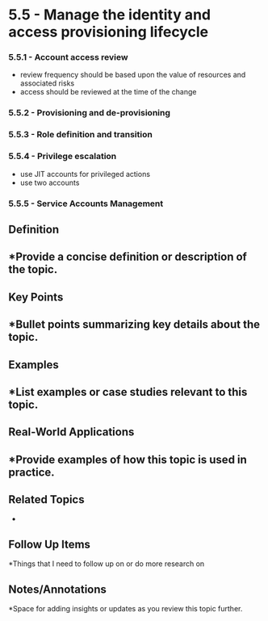 # 5.5 - Manage the identity and access provisioning lifecycle
### 5.5.1 - Account access review
- review frequency should be based upon the value of resources and associated risks
- access should be reviewed at the time of the change
### 5.5.2 - Provisioning and de-provisioning
### 5.5.3 - Role definition and transition
### 5.5.4 - Privilege escalation
- use JIT accounts for privileged actions
- use two accounts
### 5.5.5 - Service Accounts Management

## Definition
*Provide a concise definition or description of the topic.
- 

## Key Points
*Bullet points summarizing key details about the topic.
- 

## Examples
*List examples or case studies relevant to this topic.
- 

## Real-World Applications
*Provide examples of how this topic is used in practice.
- 

## Related Topics
- 

## Follow Up Items
*Things that I need to follow up on or do more research on

## Notes/Annotations
*Space for adding insights or updates as you review this topic further.

